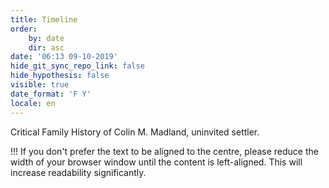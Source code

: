 ```yaml
---
title: Timeline
order:
    by: date
    dir: asc
date: '06:13 09-10-2019'
hide_git_sync_repo_link: false
hide_hypothesis: false
visible: true
date_format: 'F Y'
locale: en
---
```


Critical Family History of Colin M. Madland, uninvited settler.

!!! If you don't prefer the text to be aligned to the centre, please reduce the width of your browser window until the content is left-aligned. This will increase readability significantly.

